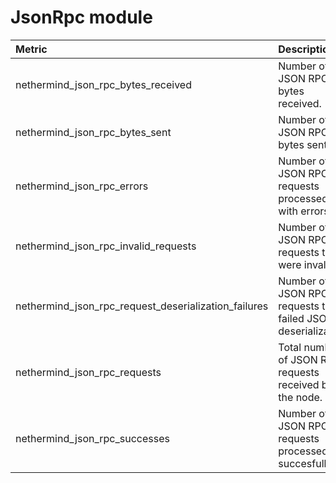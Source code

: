# JsonRpc module

| Metric | Description |
| :--- | :--- |
| nethermind\_json\_rpc\_bytes\_received | Number of JSON RPC bytes received. |
| nethermind\_json\_rpc\_bytes\_sent | Number of JSON RPC bytes sent. |
| nethermind\_json\_rpc\_errors | Number of JSON RPC requests processed with errors. |
| nethermind\_json\_rpc\_invalid\_requests | Number of JSON RPC requests that were invalid. |
| nethermind\_json\_rpc\_request\_deserialization\_failures | Number of JSON RPC requests that failed JSON deserialization. |
| nethermind\_json\_rpc\_requests | Total number of JSON RPC requests received by the node. |
| nethermind\_json\_rpc\_successes | Number of JSON RPC requests processed succesfully. |

